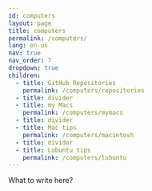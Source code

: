 ```yaml
---
id: computers
layout: page
title: computers
permalink: /computers/
lang: en-us
nav: true
nav_order: 7
dropdown: true
children:
  - title: GitHub Repositories
    permalink: /computers/repositories
  - title: divider
  - title: my Macs
    permalink: /computers/mymacs
  - title: divider
  - title: Mac tips
    permalink: /computers/macintosh
  - title: divider
  - title: Lubuntu tips
    permalink: /computers/lubuntu
---
```


What to write here?
